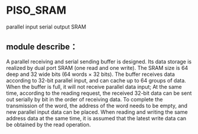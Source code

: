 # PISO_SRAM
parallel input serial output SRAM

## module describe：

A parallel receiving and serial sending buffer is designed. Its data storage is realized by dual port SRAM (one read and one write). The SRAM size is 64 deep and 32 wide bits (64 words × 32 bits). The buffer receives data according to 32-bit parallel input, and can cache up to 64 groups of data. When the buffer is full, it will not receive parallel data input; At the same time, according to the reading request, the received 32-bit data can be sent out serially by bit in the order of receiving data. To complete the transmission of the word, the address of the word needs to be empty, and new parallel input data can be placed. When reading and writing the same address data at the same time, it is assumed that the latest write data can be obtained by the read operation.
